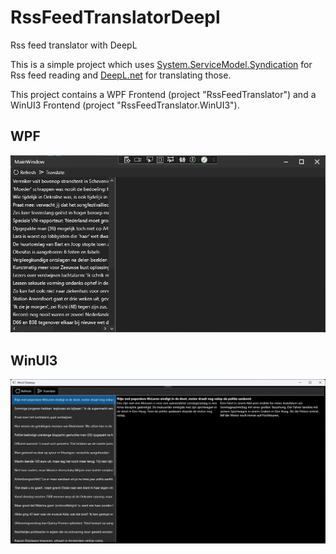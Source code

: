 # RssFeedTranslatorDeepl
Rss feed translator with DeepL

This is a simple project which uses [System.ServiceModel.Syndication](https://www.nuget.org/packages/System.ServiceModel.Syndication/8.0.0?_src=template) for Rss feed reading and [DeepL.net](https://www.nuget.org/packages/DeepL.net/1.8.0?_src=template) for translating those.

This project contains a WPF Frontend (project "RssFeedTranslator") and a WinUI3 Frontend (project "RssFeedTranslator.WinUI3").

## WPF
![screenshot of WinUI3](docs/screenshotWPF.jpg)


## WinUI3
![screenshot of WinUI3](docs/screenshotWinUI3.jpg)